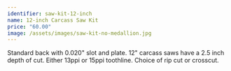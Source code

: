```yaml
---
identifier: saw-kit-12-inch
name: 12-inch Carcass Saw Kit
price: "60.00"
image: /assets/images/saw-kit-no-medallion.jpg 
---
```

Standard back with 0.020" slot and plate.  12" carcass saws have a 2.5 inch depth of cut.  Either 13ppi or 15ppi toothline.  Choice of rip cut or crosscut.


